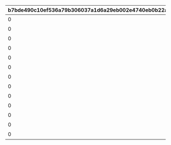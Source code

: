 |b7bde490c10ef536a79b306037a1d6a29eb002e4740eb0b22af4ebe0ea50f9bf|e8de3fb91b0514da6d0c2aea5ae8d69e165d59dcd4ef0978de0f735039b4a3a5|cbaf152404ca24f1ef5b5010aaa3232ed895c0572801d6a00217237f18ada626|874598926fd60988dec4449ca9f9bb30708f143b04ea4fb7304ea2079fd59a72|e13ccb482bb66f2e3febf50be8ee6483615cd5f41832c26b5fb8d5be4f1e4c78|133d0a34c52001416de97d968105cae027049f69f1ba58720b10235f1f7e1d9b|47cbf98ce76222cc18525903337b4511eccd525bc549a7c42413f369401719f3|8dd9508e800dc3bd1c1482b7408f0c82c04ef3d29b6d2ed618f7fb9b9818cf46|27f306d05ae84f0e162f752420a70a506260052c379336659c2e067068f3103e|2a5b0edb9ef7d48639be09e27af505f2411f0a3df5bbabb8e762102b1eadd2fb|0f12adaaa66abb5157513f5e16e7cd55960c00fc1e415845a0d590311c778624|4ba53d620e7cd10cf0f687fbc6916fec0402ff1c2f35fb3a9f06ca62167d63bb|
| --- | --- | --- | --- | --- | --- | --- | --- | --- | --- | --- | --- |
|0|1|80001_3|80000|80001_2|1|80001|★3確定 アニメガチャチケット （プリンセスコネクト！Re:Dive 1）|1|24005|2|80001_1|
|0|1|80002_3|80000|80002_2|1|80002|★3確定 アニメガチャチケット （プリンセスコネクト！Re:Dive 2）|1|24006|2|80002_1|
|0|1|80003_3|80000|80003_2|1|80003|★3確定 アニメガチャチケット （プリンセスコネクト！Re:Dive 3）|1|24007|2|80003_1|
|0|1|80004_3|80000|80004_2|1|80004|★3確定 アニメガチャチケット （プリンセスコネクト！Re:Dive 4）|1|24008|2|80004_1|
|0|1|80005_3|80000|80005_2|1|80005|★3確定 プリコネフェス記念ガチャチケット|1|24009|2|80005_1|
|0|1|80006_3|80000|80006_2|1|80006|★3確定 プリコネフェス2022記念ガチャチケット|1|24010|2|80006_1|
|0|1|80007_3|80000|80007_2|1|80007|★3確定アニメガチャチケット プリンセスコネクト！Re:Dive Season2 1|1|24011|2|80007_1|
|0|1|80008_3|80000|80008_2|1|80008|★3確定アニメガチャチケット プリンセスコネクト！Re:Dive Season2 2|1|24012|2|80008_1|
|0|1|80009_3|80000|80009_2|1|80009|★3確定アニメガチャチケット プリンセスコネクト！Re:Dive Season2 3|1|24013|2|80009_1|
|0|1|80010_3|80000|80010_2|1|80010|★3確定 プリコネフェス2023記念ガチャチケット|1|24014|2|80010_1|
|0|1|80011_3|80000|80011_2|1|80011|★3確定 5周年記念ガチャチケット|1|24015|2|80011_1|
|0|1|80012_3|80000|80012_2|1|80012|★3確定 スタートダッシュガチャチケット|1|24016|2|80012_1|
|0|1|80013_3|80000|80013_2|1|80013|★3確定 プリコネフェス2024記念ガチャチケット|1|24017|2|80013_1|